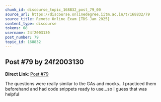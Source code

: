 ```yaml
---
chunk_id: discourse_topic_168832_post_79_00
source_url: https://discourse.onlinedegree.iitm.ac.in/t/168832/79
source_title: Remote Online Exam [TDS Jan 2025]
content_type: discourse
tokens: 68
username: 24f2003130
post_number: 79
topic_id: 168832
---
```


## Post #79 by 24f2003130

**Direct Link**: [Post #79](https://discourse.onlinedegree.iitm.ac.in/t/168832/79)

The questions were really similar to the GAs and mocks…I practiced them beforehand and had code snippets ready to use…so I guess that was helpful
